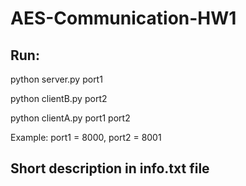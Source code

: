 # AES-Communication-HW1

## Run:
python server.py port1

python clientB.py port2

python clientA.py port1 port2


Example: port1 = 8000, port2 = 8001


## Short description in info.txt file